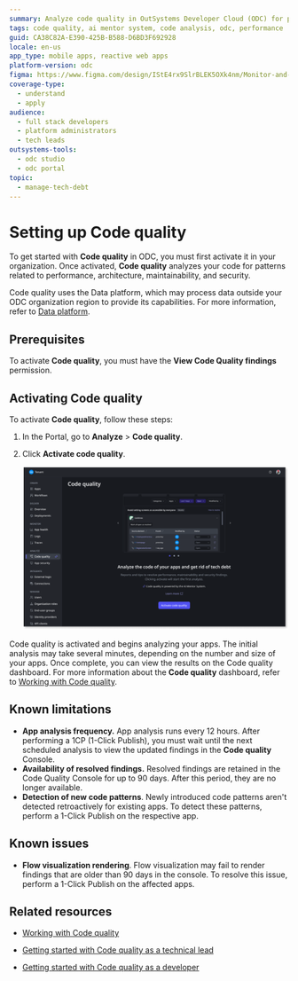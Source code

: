 ```yaml
---
summary: Analyze code quality in OutSystems Developer Cloud (ODC) for performance, architecture, maintenance, and security insights.
tags: code quality, ai mentor system, code analysis, odc, performance
guid: CA38C82A-E390-425B-B588-D6BD3F692928
locale: en-us
app_type: mobile apps, reactive web apps
platform-version: odc
figma: https://www.figma.com/design/IStE4rx9SlrBLEK5OXk4nm/Monitor-and-troubleshoot-apps?node-id=3621-877
coverage-type:
  - understand
  - apply
audience:
  - full stack developers
  - platform administrators
  - tech leads
outsystems-tools:
  - odc studio
  - odc portal
topic:
  - manage-tech-debt
---
```


# Setting up Code quality

To get started with **Code quality** in ODC, you must first activate it in your organization. Once activated, **Code quality** analyzes your code for patterns related to performance, architecture, maintainability, and security.

<div class="info" markdown="1">

Code quality uses the Data platform, which may process data outside your ODC organization region to provide its capabilities. For more information, refer to [Data platform](../../manage-platform-app-lifecycle/platform-architecture/intro.md#data-platform).

</div>

## Prerequisites

To activate **Code quality**, you must have the **View Code Quality findings** permission.

## Activating Code quality

To activate **Code quality**, follow these steps:

1. In the Portal, go to **Analyze** > **Code quality**.

1. Click **Activate code quality**.

    ![Activate code quality button in the ODC Portal with a description of code quality analysis.](images/aims-activation-pl.png "Activate Code Quality")

Code quality is activated and begins analyzing your apps. The initial analysis may take several minutes, depending on the number and size of your apps. Once complete, you can view the results on the Code quality dashboard. For more information about the **Code quality** dashboard, refer to [Working with Code quality](working-with-code-quality.md).

## Known limitations

* **App analysis frequency.** App analysis runs every 12 hours. After performing a 1CP (1-Click Publish), you must wait until the next scheduled analysis to view the updated findings in the **Code quality** Console.
* **Availability of resolved findings.** Resolved findings are retained in the Code Quality Console for up to 90 days. After this period, they are no longer available.
* **Detection of new code patterns**. Newly introduced code patterns aren't detected retroactively for existing apps. To detect these patterns, perform a 1-Click Publish on the respective app.

## Known issues

* **Flow visualization rendering**. Flow visualization may fail to render findings that are older than 90 days in the console. To resolve this issue, perform a 1-Click Publish on the affected apps.

## Related resources

* [Working with Code quality](working-with-code-quality.md)

* [Getting started with Code quality as a technical lead](getting-started-aims-tl.md)

* [Getting started with Code quality as a developer](getting-started-aims-dev.md)
